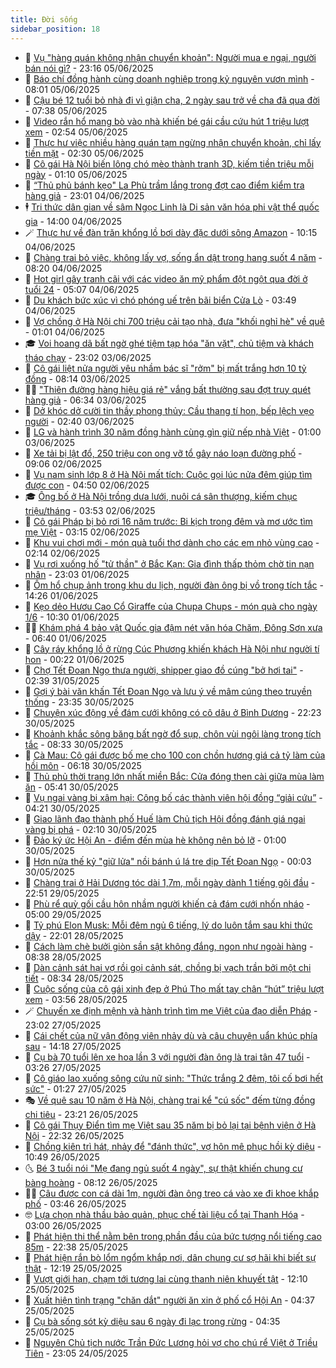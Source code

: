 ```yaml
---
title: Đời sống
sidebar_position: 18
---
```


<!-- dantri-doi-song:START -->
- 🥳 [Vụ &quot;hàng quán không nhận chuyển khoản&quot;: Người mua e ngại, người bán nói gì?](https://dantri.com.vn/doi-song/vu-hang-quan-khong-nhan-chuyen-khoan-nguoi-mua-e-ngai-nguoi-ban-noi-gi-20250605153421154.htm) - 23:16 05/06/2025
- 🌁 [Báo chí đồng hành cùng doanh nghiệp trong kỷ nguyên vươn mình](https://dantri.com.vn/doi-song/bao-chi-dong-hanh-cung-doanh-nghiep-trong-ky-nguyen-vuon-minh-20250605141942876.htm) - 08:01 05/06/2025
- 👀 [Cậu bé 12 tuổi bỏ nhà đi vì giận cha, 2 ngày sau trở về cha đã qua đời](https://dantri.com.vn/doi-song/cau-be-12-tuoi-bo-nha-di-vi-gian-cha-2-ngay-sau-tro-ve-cha-da-qua-doi-20250604163729669.htm) - 07:38 05/06/2025
- 🐻 [Video rắn hổ mang bò vào nhà khiến bé gái cầu cứu hút 1 triệu lượt xem](https://dantri.com.vn/doi-song/video-ran-ho-mang-bo-vao-nha-khien-be-gai-cau-cuu-hut-1-trieu-luot-xem-20250604210533920.htm) - 02:54 05/06/2025
- 🦅 [Thực hư việc nhiều hàng quán tạm ngừng nhận chuyển khoản, chỉ lấy tiền mặt](https://dantri.com.vn/doi-song/thuc-hu-viec-nhieu-hang-quan-tam-ngung-nhan-chuyen-khoan-chi-lay-tien-mat-20250604231015529.htm) - 02:30 05/06/2025
- 🦩 [Cô gái Hà Nội biến lông chó mèo thành tranh 3D, kiếm tiền triệu mỗi ngày](https://dantri.com.vn/doi-song/co-gai-ha-noi-bien-long-cho-meo-thanh-tranh-3d-kiem-tien-trieu-moi-ngay-20250528213706548.htm) - 01:10 05/06/2025
- 🦏 [“Thủ phủ bánh kẹo&quot; La Phù trầm lắng trong đợt cao điểm kiểm tra hàng giả](https://dantri.com.vn/doi-song/thu-phu-banh-keo-la-phu-tram-lang-trong-dot-cao-diem-kiem-tra-hang-gia-20250604192005004.htm) - 23:01 04/06/2025
- 🕴 [Tri thức dân gian về sâm Ngọc Linh là Di sản văn hóa phi vật thể quốc gia](https://dantri.com.vn/doi-song/tri-thuc-dan-gian-ve-sam-ngoc-linh-la-di-san-van-hoa-phi-vat-the-quoc-gia-20250604174655763.htm) - 14:00 04/06/2025
- 🪄 [Thực hư về đàn trăn khổng lồ bơi dày đặc dưới sông Amazon](https://dantri.com.vn/doi-song/thuc-hu-ve-dan-tran-khong-lo-boi-day-dac-duoi-song-amazon-20250604152347729.htm) - 10:15 04/06/2025
- 🚦 [Chàng trai bỏ việc, không lấy vợ, sống ẩn dật trong hang suốt 4 năm](https://dantri.com.vn/doi-song/chang-trai-bo-viec-khong-lay-vo-song-an-dat-trong-hang-suot-4-nam-20250604081904919.htm) - 08:20 04/06/2025
- 🤔 [Hot girl gây tranh cãi với các video ăn mỹ phẩm đột ngột qua đời ở tuổi 24](https://dantri.com.vn/doi-song/hot-girl-gay-tranh-cai-voi-cac-video-an-my-pham-dot-ngot-qua-doi-o-tuoi-24-20250604112607023.htm) - 05:07 04/06/2025
- 🚦 [Du khách bức xúc vì chó phóng uế trên bãi biển Cửa Lò](https://dantri.com.vn/doi-song/du-khach-buc-xuc-vi-cho-phong-ue-tren-bai-bien-cua-lo-20250604093623140.htm) - 03:49 04/06/2025
- 🐎 [Vợ chồng ở Hà Nội chi 700 triệu cải tạo nhà, đưa &quot;khối nghỉ hè&quot; về quê](https://dantri.com.vn/doi-song/vo-chong-o-ha-noi-chi-700-trieu-cai-tao-nha-dua-khoi-nghi-he-ve-que-20250603192049063.htm) - 01:01 04/06/2025
- 🎓 [Voi hoang dã bất ngờ ghé tiệm tạp hóa &quot;ăn vặt&quot;, chủ tiệm và khách tháo chạy](https://dantri.com.vn/doi-song/voi-hoang-da-bat-ngo-ghe-tiem-tap-hoa-an-vat-chu-tiem-va-khach-thao-chay-20250603152536857.htm) - 23:02 03/06/2025
- 🐘 [Cô gái liệt nửa người yêu nhầm bác sĩ &quot;rởm&quot; bị mất trắng hơn 10 tỷ đồng](https://dantri.com.vn/doi-song/co-gai-liet-nua-nguoi-yeu-nham-bac-si-rom-bi-mat-trang-hon-10-ty-dong-20250603120104449.htm) - 08:14 03/06/2025
- 🧑‍🏫 [&quot;Thiên đường hàng hiệu giá rẻ&quot; vắng bất thường sau đợt truy quét hàng giả](https://dantri.com.vn/doi-song/thien-duong-hang-hieu-gia-re-vang-bat-thuong-sau-dot-truy-quet-hang-gia-20250603025433257.htm) - 06:34 03/06/2025
- 🦒 [Dở khóc dở cười tin thầy phong thủy: Cầu thang tí hon, bếp lệch vẹo người](https://dantri.com.vn/doi-song/do-khoc-do-cuoi-tin-thay-phong-thuy-cau-thang-ti-hon-bep-lech-veo-nguoi-20250602204620672.htm) - 02:40 03/06/2025
- 🧰 [LG và hành trình 30 năm đồng hành cùng gìn giữ nếp nhà Việt](https://dantri.com.vn/doi-song/lg-va-hanh-trinh-30-nam-dong-hanh-cung-gin-giu-nep-nha-viet-20250602154052513.htm) - 01:00 03/06/2025
- 🧐 [Xe tải bị lật đổ, 250 triệu con ong vỡ tổ gây náo loạn đường phố](https://dantri.com.vn/doi-song/xe-tai-bi-lat-do-250-trieu-con-ong-vo-to-gay-nao-loan-duong-pho-20250602100923706.htm) - 09:06 02/06/2025
- 🌮 [Vụ nam sinh lớp 8 ở Hà Nội mất tích: Cuộc gọi lúc nửa đêm giúp tìm được con](https://dantri.com.vn/doi-song/vu-nam-sinh-lop-8-o-ha-noi-mat-tich-cuoc-goi-luc-nua-dem-giup-tim-duoc-con-20250602110444256.htm) - 04:50 02/06/2025
- 🎓 [Ông bố ở Hà Nội trồng dưa lưới, nuôi cá sân thượng, kiếm chục triệu/tháng](https://dantri.com.vn/doi-song/ong-bo-o-ha-noi-trong-dua-luoi-nuoi-ca-san-thuong-kiem-chuc-trieuthang-20250530132715033.htm) - 03:53 02/06/2025
- 🚀 [Cô gái Pháp bị bỏ rơi 16 năm trước: Bi kịch trong đêm và mơ ước tìm mẹ Việt](https://dantri.com.vn/doi-song/co-gai-phap-bi-bo-roi-16-nam-truoc-bi-kich-trong-dem-va-mo-uoc-tim-me-viet-20250529204220396.htm) - 03:15 02/06/2025
- 🤖 [Khu vui chơi mới - món quà tuổi thơ dành cho các em nhỏ vùng cao](https://dantri.com.vn/doi-song/khu-vui-choi-moi-mon-qua-tuoi-tho-danh-cho-cac-em-nho-vung-cao-20250602090709483.htm) - 02:14 02/06/2025
- 🤩 [Vụ rơi xuống hố &quot;tử thần&quot; ở Bắc Kạn: Gia đình thấp thỏm chờ tin nạn nhân](https://dantri.com.vn/doi-song/vu-roi-xuong-ho-tu-than-o-bac-kan-gia-dinh-thap-thom-cho-tin-nan-nhan-20250601195043263.htm) - 23:03 01/06/2025
- 👹 [Ôm hổ chụp ảnh trong khu du lịch, người đàn ông bị vồ trong tích tắc](https://dantri.com.vn/doi-song/om-ho-chup-anh-trong-khu-du-lich-nguoi-dan-ong-bi-vo-trong-tich-tac-20250601135825584.htm) - 14:26 01/06/2025
- 🦩 [Kẹo dẻo Hươu Cao Cổ Giraffe của Chupa Chups  - món quà cho ngày 1/6](https://dantri.com.vn/doi-song/keo-deo-huou-cao-co-giraffe-cua-chupa-chups-mon-qua-cho-ngay-16-20250601141757917.htm) - 10:30 01/06/2025
- 🧑‍🏫 [Khám phá 4 bảo vật Quốc gia đậm nét văn hóa Chăm, Đông Sơn xưa](https://dantri.com.vn/doi-song/kham-pha-4-bao-vat-quoc-gia-dam-net-van-hoa-cham-dong-son-xua-20250530172851574.htm) - 06:40 01/06/2025
- 🌈 [Cây ráy khổng lồ ở rừng Cúc Phương khiến khách Hà Nội như người tí hon](https://dantri.com.vn/doi-song/cay-ray-khong-lo-o-rung-cuc-phuong-khien-khach-ha-noi-nhu-nguoi-ti-hon-20250531185919428.htm) - 00:22 01/06/2025
- 💃 [Chợ Tết Đoan Ngọ thưa người, shipper giao đồ cúng &quot;bở hơi tai&quot;](https://dantri.com.vn/doi-song/cho-tet-doan-ngo-thua-nguoi-shipper-giao-do-cung-bo-hoi-tai-20250531092004153.htm) - 02:39 31/05/2025
- 💂 [Gợi ý bài văn khấn Tết Đoan Ngọ và lưu ý về mâm cúng theo truyền thống](https://dantri.com.vn/doi-song/goi-y-bai-van-khan-tet-doan-ngo-va-luu-y-ve-mam-cung-theo-truyen-thong-20250530183748896.htm) - 23:35 30/05/2025
- 🦏 [Chuyện xúc động về đám cưới không có cô dâu ở Bình Dương](https://dantri.com.vn/doi-song/chuyen-xuc-dong-ve-dam-cuoi-khong-co-co-dau-o-binh-duong-20250527180708893.htm) - 22:23 30/05/2025
- 🤡 [Khoảnh khắc sông băng bất ngờ đổ sụp, chôn vùi ngôi làng trong tích tắc](https://dantri.com.vn/doi-song/khoanh-khac-song-bang-bat-ngo-do-sup-chon-vui-ngoi-lang-trong-tich-tac-20250530141851056.htm) - 08:33 30/05/2025
- 🫶 [Cà Mau: Cô gái được bố mẹ cho 100 con chồn hương giá cả tỷ làm của hồi môn](https://dantri.com.vn/doi-song/ca-mau-co-gai-duoc-bo-me-cho-100-con-chon-huong-gia-ca-ty-lam-cua-hoi-mon-20250529180143016.htm) - 06:18 30/05/2025
- 💪 [Thủ phủ thời trang lớn nhất miền Bắc: Cửa đóng then cài giữa mùa làm ăn](https://dantri.com.vn/doi-song/thu-phu-thoi-trang-lon-nhat-mien-bac-cua-dong-then-cai-giua-mua-lam-an-20250528211006142.htm) - 05:41 30/05/2025
- 🦅 [Vụ ngai vàng bị xâm hại: Công bố các thành viên hội đồng “giải cứu”](https://dantri.com.vn/doi-song/vu-ngai-vang-bi-xam-hai-cong-bo-cac-thanh-vien-hoi-dong-giai-cuu-20250530105636885.htm) - 04:21 30/05/2025
- 🧠 [Giao lãnh đạo thành phố Huế làm Chủ tịch Hội đồng đánh giá ngai vàng bị phá](https://dantri.com.vn/doi-song/giao-lanh-dao-thanh-pho-hue-lam-chu-tich-hoi-dong-danh-gia-ngai-vang-bi-pha-20250530072250445.htm) - 02:10 30/05/2025
- 🦅 [Đảo ký ức Hội An - điểm đến mùa hè không nên bỏ lỡ](https://dantri.com.vn/doi-song/dao-ky-uc-hoi-an-diem-den-mua-he-khong-nen-bo-lo-20250529221024848.htm) - 01:00 30/05/2025
- 💪 [Hơn nửa thế kỷ &quot;giữ lửa&quot; nồi bánh ú lá tre dịp Tết Đoan Ngọ](https://dantri.com.vn/doi-song/hon-nua-the-ky-giu-lua-noi-banh-u-la-tre-dip-tet-doan-ngo-20250529225209499.htm) - 00:03 30/05/2025
- 🧐 [Chàng trai ở Hải Dương tóc dài 1,7m, mỗi ngày dành 1 tiếng gội đầu](https://dantri.com.vn/doi-song/chang-trai-o-hai-duong-toc-dai-17m-moi-ngay-danh-1-tieng-goi-dau-20250528125751285.htm) - 22:51 29/05/2025
- 👀 [Phù rể quỳ gối cầu hôn nhầm người khiến cả đám cưới nhốn nháo](https://dantri.com.vn/doi-song/phu-re-quy-goi-cau-hon-nham-nguoi-khien-ca-dam-cuoi-nhon-nhao-20250528165257969.htm) - 05:00 29/05/2025
- 🎉 [Tỷ phú Elon Musk: Mỗi đêm ngủ 6 tiếng, lý do luôn tắm sau khi thức dậy](https://dantri.com.vn/doi-song/ty-phu-elon-musk-moi-dem-ngu-6-tieng-ly-do-luon-tam-sau-khi-thuc-day-20250325184916213.htm) - 22:01 28/05/2025
- 💂 [Cách làm chè bưởi giòn sần sật không đắng, ngon như ngoài hàng](https://dantri.com.vn/doi-song/cach-lam-che-buoi-gion-san-sat-khong-dang-ngon-nhu-ngoai-hang-20250409201516696.htm) - 08:38 28/05/2025
- 🚀 [Dàn cảnh sát hại vợ rồi gọi cảnh sát, chồng bị vạch trần bởi một chi tiết](https://dantri.com.vn/doi-song/dan-canh-sat-hai-vo-roi-goi-canh-sat-chong-bi-vach-tran-boi-mot-chi-tiet-20250528095602088.htm) - 08:34 28/05/2025
- 👹 [Cuộc sống của cô gái xinh đẹp ở Phú Thọ mất tay chân “hút” triệu lượt xem](https://dantri.com.vn/doi-song/cuoc-song-cua-co-gai-xinh-dep-o-phu-tho-mat-tay-chan-hut-trieu-luot-xem-20250525220821334.htm) - 03:56 28/05/2025
- 🪄 [Chuyến xe định mệnh và hành trình tìm mẹ Việt của đạo diễn Pháp](https://dantri.com.vn/doi-song/chuyen-xe-dinh-menh-va-hanh-trinh-tim-me-viet-cua-dao-dien-phap-20250527205437830.htm) - 23:02 27/05/2025
- 🌁 [Cái chết của nữ vận động viên nhảy dù và câu chuyện uẩn khúc phía sau](https://dantri.com.vn/doi-song/cai-chet-cua-nu-van-dong-vien-nhay-du-va-cau-chuyen-uan-khuc-phia-sau-20250527163419597.htm) - 14:18 27/05/2025
- 🌋 [Cụ bà 70 tuổi lên xe hoa lần 3 với người đàn ông là trai tân 47 tuổi](https://dantri.com.vn/doi-song/cu-ba-70-tuoi-len-xe-hoa-lan-3-voi-nguoi-dan-ong-la-trai-tan-47-tuoi-20250527094930257.htm) - 03:26 27/05/2025
- 🦆 [Cô giáo lao xuống sông cứu nữ sinh: &quot;Thức trắng 2 đêm, tôi cố bơi hết sức&quot;](https://dantri.com.vn/doi-song/co-giao-lao-xuong-song-cuu-nu-sinh-thuc-trang-2-dem-toi-co-boi-het-suc-20250526161325529.htm) - 01:27 27/05/2025
- 🎭 [Về quê sau 10 năm ở Hà Nội, chàng trai kể &quot;cú sốc&quot; đếm từng đồng chi tiêu](https://dantri.com.vn/doi-song/ve-que-sau-10-nam-o-ha-noi-chang-trai-ke-cu-soc-dem-tung-dong-chi-tieu-20250522165004439.htm) - 23:21 26/05/2025
- 🤡 [Cô gái Thụy Điển tìm mẹ Việt sau 35 năm bị bỏ lại tại bệnh viện ở Hà Nội](https://dantri.com.vn/doi-song/co-gai-thuy-dien-tim-me-viet-sau-35-nam-bi-bo-lai-tai-benh-vien-o-ha-noi-20250526164712597.htm) - 22:32 26/05/2025
- 🦩 [Chồng kiên trì hát, nhảy để &quot;đánh thức&quot;, vợ hôn mê phục hồi kỳ diệu](https://dantri.com.vn/doi-song/chong-kien-tri-hat-nhay-de-danh-thuc-vo-hon-me-phuc-hoi-ky-dieu-20250526152555355.htm) - 10:49 26/05/2025
- 🌜 [Bé 3 tuổi nói &quot;Mẹ đang ngủ suốt 4 ngày&quot;, sự thật khiến chung cư bàng hoàng](https://dantri.com.vn/doi-song/be-3-tuoi-noi-me-dang-ngu-suot-4-ngay-su-that-khien-chung-cu-bang-hoang-20250526145740723.htm) - 08:12 26/05/2025
- 🧑‍🏫 [Câu được con cá dài 1m, người đàn ông treo cá vào xe đi khoe khắp phố](https://dantri.com.vn/doi-song/cau-duoc-con-ca-dai-1m-nguoi-dan-ong-treo-ca-vao-xe-di-khoe-khap-pho-20250526094039940.htm) - 03:46 26/05/2025
- 🤓 [Lựa chọn nhà thầu bảo quản, phục chế tài liệu cổ tại Thanh Hóa](https://dantri.com.vn/doi-song/lua-chon-nha-thau-bao-quan-phuc-che-tai-lieu-co-tai-thanh-hoa-20250525190309908.htm) - 03:00 26/05/2025
- 🤗 [Phát hiện thi thể nằm bên trong phần đầu của bức tượng nổi tiếng cao 85m](https://dantri.com.vn/doi-song/phat-hien-thi-the-nam-ben-trong-phan-dau-cua-buc-tuong-noi-tieng-cao-85m-20250524152925567.htm) - 22:38 25/05/2025
- 🦒 [Phát hiện rắn bò lổm ngổm khắp nơi, dân chung cư sợ hãi khi biết sự thật](https://dantri.com.vn/doi-song/phat-hien-ran-bo-lom-ngom-khap-noi-dan-chung-cu-so-hai-khi-biet-su-that-20250525170438694.htm) - 12:19 25/05/2025
- 💂 [Vượt giới hạn, chạm tới tương lai cùng thanh niên khuyết tật](https://dantri.com.vn/doi-song/vuot-gioi-han-cham-toi-tuong-lai-cung-thanh-nien-khuyet-tat-20250525151040647.htm) - 12:10 25/05/2025
- 🚀 [Xuất hiện tình trạng &quot;chăn dắt&quot; người ăn xin ở phố cổ Hội An](https://dantri.com.vn/doi-song/xuat-hien-tinh-trang-chan-dat-nguoi-an-xin-o-pho-co-hoi-an-20250523115302028.htm) - 04:37 25/05/2025
- 🐲 [Cụ bà sống sót kỳ diệu sau 6 ngày đi lạc trong rừng](https://dantri.com.vn/doi-song/cu-ba-song-sot-ky-dieu-sau-6-ngay-di-lac-trong-rung-20250523120126274.htm) - 04:35 25/05/2025
- 🎡 [Nguyên Chủ tịch nước Trần Đức Lương hỏi vợ cho chú rể Việt ở Triều Tiên](https://dantri.com.vn/doi-song/nguyen-chu-tich-nuoc-tran-duc-luong-hoi-vo-cho-chu-re-viet-o-trieu-tien-20250523214512457.htm) - 23:05 24/05/2025<!-- dantri-doi-song:END -->
